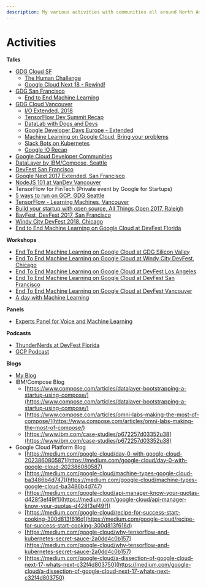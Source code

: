 ```yaml
---
description: My various activities with communities all around North America region
---
```


# Activities



**Talks**

* [GDG Cloud SF](https://www.meetup.com/GDGCloudSF)
  * [The Human Challenge](https://www.meetup.com/GDGCloudSF/events/255594913/)
  * [Google Cloud Next 18 - Rewind!](https://www.meetup.com/GDGCloudSF/events/253361145/)
* [GDG San Francisco](https://www.meetup.com/google-developer-group-san-francisco/)
  * [End to End Machine Learning](https://www.meetup.com/google-developer-group-san-francisco/events/254262715/)
* [GDG Cloud Vancouver](https://www.meetup.com/gdgcloudvancouver/)
  * [I/O Extended, 2018](https://www.meetup.com/GDGCloudVancouver/events/249522041/)
  * [TensorFlow Dev Summit Recap](https://www.meetup.com/GDGCloudVancouver/events/247757257/)
  * [DataLab with Dogs and Devs](https://www.meetup.com/GDGCloudVancouver/events/241902232/)
  * [Google Developer Days Europe - Extended](https://www.meetup.com/GDGCloudVancouver/events/241827573/)
  * [Machine Learning on Google Cloud, Bring your problems](https://www.meetup.com/GDGCloudVancouver/events/241313173/)
  * [Slack Bots on Kubernetes](https://www.meetup.com/GDGCloudVancouver/events/241312926/)
  * [Google IO Recap](https://www.meetup.com/GDGCloudVancouver/events/240940726/)
* [Google Cloud Developer Communities](https://www.youtube.com/watch?v=Y8rbQvrsgV4)
* [DataLayer by IBM/Compose, Seattle](https://www.youtube.com/watch?v=XaZZBfqsG7I)
* [DevFest San Francisco](https://devfest-sf-9588c.firebaseapp.com/speakers/9/)
* [Google Next 2017 Extended, San Francisco](https://www.meetup.com/google-developer-group-san-francisco/events/237938887/)
* [NodeJS 101 at VanDev Vancouver](https://www.meetup.com/VanDev/events/240212762/)
* TensorFlow for FinTech \(Private event by Google for Startups\)
* [5 ways to run on GCP, GDG Seattle](https://www.meetup.com/seattle-gdg/events/241940832/)
* [TensorFlow - Learning Machines, Vancouver](https://devfestvancouver.firebaseapp.com/speakers/1/)
* [Build your startup with open source, All Things Open 2017, Raleigh](https://allthingsopen.org/talk/build-your-startup-with-open-source/)
* [BayFest, DevFest 2017, San Francisco](https://bayfest2017.com/speakers)
* [Windy City DevFest 2018, Chicago](https://www.youtube.com/watch?v=xlxSVWxeZdM)
* [End to End Machine Learning on Google Cloud at DevFest Florida](https://devfestflorida.org/schedule/2019-19-01?sessionId=306)

**Workshops**

* [End To End Machine Learning on Google Cloud at GDG Silicon Valley](https://devfest2018.gdg-sv.com/)
* [End To End Machine Learning on Google Cloud at Windy City DevFest, Chicago](https://windycity.devfest.io/schedule)
* [End To End Machine Learning on Google Cloud at DevFest Los Angeles](https://devfest.gdgla.org/sessions/-LR8Yej7k-hfp274P2sp)
* [End To End Machine Learning on Google Cloud at DevFest San Francisco](https://devfestsf.com/html/speakers.html)
* [End To End Machine Learning on Google Cloud at DevFest Vancouver](https://devfest2018vancouver.firebaseapp.com/schedule/2018-10-20?sessionId=130)
* [A day with Machine Learning](https://www.meetup.com/GDGCloudVancouver/events/249124693/)

**Panels**

* [Experts Panel for Voice and Machine Learning](https://www.meetup.com/GDGCloudSF/events/255584299/)

**Podcasts**

* [ThunderNerds at DevFest Florida](https://www.youtube.com/watch?v=zqzyadkn84M)
* [GCP Podcast](https://www.gcppodcast.com/post/episode-52-gde-summit/)

**Blogs**

* [My Blog](https://medium.com/@VikramTiwari)
* IBM/Compose Blog
  * [https://www.compose.com/articles/datalayer-bootstrapping-a-startup-using-compose/](https://www.compose.com/articles/datalayer-bootstrapping-a-startup-using-compose/)
  * [https://www.compose.com/articles/omni-labs-making-the-most-of-compose/](https://www.compose.com/articles/omni-labs-making-the-most-of-compose/)
  * [https://www.ibm.com/case-studies/p672257d03352u38](https://www.ibm.com/case-studies/p672257d03352u38)
* Google Cloud Platform Blog
  * [https://medium.com/google-cloud/day-0-with-google-cloud-202386080587](https://medium.com/google-cloud/day-0-with-google-cloud-202386080587)
  * [https://medium.com/google-cloud/machine-types-google-cloud-ba3486b4d747](https://medium.com/google-cloud/machine-types-google-cloud-ba3486b4d747)
  * [https://medium.com/google-cloud/api-manager-know-your-quotas-d428f3ef49f1](https://medium.com/google-cloud/api-manager-know-your-quotas-d428f3ef49f1)
  * [https://medium.com/google-cloud/recipe-for-success-start-cooking-300d813f616d](https://medium.com/google-cloud/recipe-for-success-start-cooking-300d813f616d)
  * [https://medium.com/google-cloud/why-tensorflow-and-kubernetes-secret-sauce-2a0dd4c0b157](https://medium.com/google-cloud/why-tensorflow-and-kubernetes-secret-sauce-2a0dd4c0b157)
  * [https://medium.com/google-cloud/a-dissection-of-google-cloud-next-17-whats-next-c32f4d803750](https://medium.com/google-cloud/a-dissection-of-google-cloud-next-17-whats-next-c32f4d803750)



